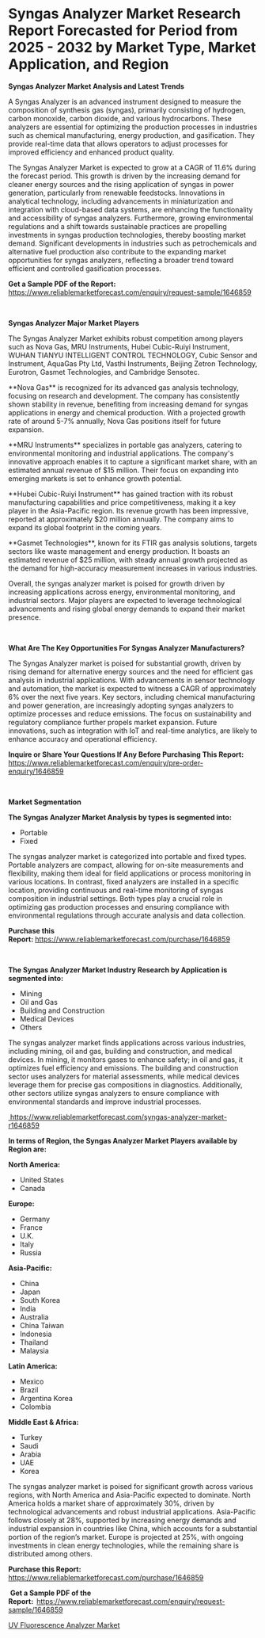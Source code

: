 <p><h1>Syngas Analyzer Market Research Report Forecasted for Period from 2025 -  2032 by Market Type, Market Application, and Region</h1></p><p><strong>Syngas Analyzer Market Analysis and Latest Trends</strong></p>
<p><p>A Syngas Analyzer is an advanced instrument designed to measure the composition of synthesis gas (syngas), primarily consisting of hydrogen, carbon monoxide, carbon dioxide, and various hydrocarbons. These analyzers are essential for optimizing the production processes in industries such as chemical manufacturing, energy production, and gasification. They provide real-time data that allows operators to adjust processes for improved efficiency and enhanced product quality.</p><p>The Syngas Analyzer Market is expected to grow at a CAGR of 11.6% during the forecast period. This growth is driven by the increasing demand for cleaner energy sources and the rising application of syngas in power generation, particularly from renewable feedstocks. Innovations in analytical technology, including advancements in miniaturization and integration with cloud-based data systems, are enhancing the functionality and accessibility of syngas analyzers. Furthermore, growing environmental regulations and a shift towards sustainable practices are propelling investments in syngas production technologies, thereby boosting market demand. Significant developments in industries such as petrochemicals and alternative fuel production also contribute to the expanding market opportunities for syngas analyzers, reflecting a broader trend toward efficient and controlled gasification processes.</p></p>
<p><strong>Get a Sample PDF of the Report:&nbsp;</strong> <a href="https://www.reliablemarketforecast.com/enquiry/request-sample/1646859?utm_campaign=2721&utm_medium=2&utm_source=Github&utm_content=ia&utm_term=11042025&utm_id=syngas-analyzer">https://www.reliablemarketforecast.com/enquiry/request-sample/1646859</a></p>
<p>&nbsp;</p>
<p><strong>Syngas Analyzer Major Market Players</strong></p>
<p><p>The Syngas Analyzer Market exhibits robust competition among players such as Nova Gas, MRU Instruments, Hubei Cubic-Ruiyi Instrument, WUHAN TIANYU INTELLIGENT CONTROL TECHNOLOGY, Cubic Sensor and Instrument, AquaGas Pty Ltd, Vasthi Instruments, Beijing Zetron Technology, Eurotron, Gasmet Technologies, and Cambridge Sensotec. </p><p>**Nova Gas** is recognized for its advanced gas analysis technology, focusing on research and development. The company has consistently shown stability in revenue, benefiting from increasing demand for syngas applications in energy and chemical production. With a projected growth rate of around 5-7% annually, Nova Gas positions itself for future expansion.</p><p>**MRU Instruments** specializes in portable gas analyzers, catering to environmental monitoring and industrial applications. The company's innovative approach enables it to capture a significant market share, with an estimated annual revenue of $15 million. Their focus on expanding into emerging markets is set to enhance growth potential.</p><p>**Hubei Cubic-Ruiyi Instrument** has gained traction with its robust manufacturing capabilities and price competitiveness, making it a key player in the Asia-Pacific region. Its revenue growth has been impressive, reported at approximately $20 million annually. The company aims to expand its global footprint in the coming years.</p><p>**Gasmet Technologies**, known for its FTIR gas analysis solutions, targets sectors like waste management and energy production. It boasts an estimated revenue of $25 million, with steady annual growth projected as the demand for high-accuracy measurement increases in various industries.</p><p>Overall, the syngas analyzer market is poised for growth driven by increasing applications across energy, environmental monitoring, and industrial sectors. Major players are expected to leverage technological advancements and rising global energy demands to expand their market presence.</p></p>
<p>&nbsp;</p>
<p><strong>What Are The Key Opportunities For Syngas Analyzer Manufacturers?</strong></p>
<p><p>The Syngas Analyzer market is poised for substantial growth, driven by rising demand for alternative energy sources and the need for efficient gas analysis in industrial applications. With advancements in sensor technology and automation, the market is expected to witness a CAGR of approximately 6% over the next five years. Key sectors, including chemical manufacturing and power generation, are increasingly adopting syngas analyzers to optimize processes and reduce emissions. The focus on sustainability and regulatory compliance further propels market expansion. Future innovations, such as integration with IoT and real-time analytics, are likely to enhance accuracy and operational efficiency.</p></p>
<p><strong>Inquire or Share Your Questions If Any Before Purchasing This Report:</strong> <a href="https://www.reliablemarketforecast.com/enquiry/pre-order-enquiry/1646859?utm_campaign=2721&utm_medium=2&utm_source=Github&utm_content=ia&utm_term=11042025&utm_id=syngas-analyzer">https://www.reliablemarketforecast.com/enquiry/pre-order-enquiry/1646859</a></p>
<p>&nbsp;</p>
<p><strong>Market Segmentation</strong></p>
<p><strong>The Syngas Analyzer Market Analysis by types is segmented into:</strong></p>
<p><ul><li>Portable</li><li>Fixed</li></ul></p>
<p><p>The syngas analyzer market is categorized into portable and fixed types. Portable analyzers are compact, allowing for on-site measurements and flexibility, making them ideal for field applications or process monitoring in various locations. In contrast, fixed analyzers are installed in a specific location, providing continuous and real-time monitoring of syngas composition in industrial settings. Both types play a crucial role in optimizing gas production processes and ensuring compliance with environmental regulations through accurate analysis and data collection.</p></p>
<p><strong>Purchase this Report:&nbsp;</strong><a href="https://www.reliablemarketforecast.com/purchase/1646859?utm_campaign=2721&utm_medium=2&utm_source=Github&utm_content=ia&utm_term=11042025&utm_id=syngas-analyzer">https://www.reliablemarketforecast.com/purchase/1646859</a></p>
<p>&nbsp;</p>
<p><strong>The Syngas Analyzer Market Industry Research by Application is segmented into:</strong></p>
<p><ul><li>Mining</li><li>Oil and Gas</li><li>Building and Construction</li><li>Medical Devices</li><li>Others</li></ul></p>
<p><p>The syngas analyzer market finds applications across various industries, including mining, oil and gas, building and construction, and medical devices. In mining, it monitors gases to enhance safety; in oil and gas, it optimizes fuel efficiency and emissions. The building and construction sector uses analyzers for material assessments, while medical devices leverage them for precise gas compositions in diagnostics. Additionally, other sectors utilize syngas analyzers to ensure compliance with environmental standards and improve industrial processes.</p></p>
<p><a href="https://www.reliablemarketforecast.com/syngas-analyzer-market-r1646859?utm_campaign=2721&utm_medium=2&utm_source=Github&utm_content=ia&utm_term=11042025&utm_id=syngas-analyzer">&nbsp;https://www.reliablemarketforecast.com/syngas-analyzer-market-r1646859</a></p>
<p><strong>In terms of Region, the Syngas Analyzer Market Players available by Region are:</strong></p>
<p>
    <p> <strong> North America: </strong>
        <ul>
            <li>United States</li>
            <li>Canada</li>
        </ul>
        </p> 
    <p> <strong> Europe: </strong>
        <ul>
            <li>Germany</li>
            <li>France</li>
            <li>U.K.</li>
            <li>Italy</li>
            <li>Russia</li>
        </ul>
        </p> 
    <p> <strong> Asia-Pacific: </strong>
        <ul>
            <li>China</li>
            <li>Japan</li>
            <li>South Korea</li>
            <li>India</li>
            <li>Australia</li>
            <li>China Taiwan</li>
            <li>Indonesia</li>
            <li>Thailand</li>
            <li>Malaysia</li>
        </ul>
        </p> 
    <p> <strong> Latin America: </strong>
        <ul>
            <li>Mexico</li>
            <li>Brazil</li>
            <li>Argentina Korea</li>
            <li>Colombia</li>
        </ul>
        </p> 
    <p> <strong> Middle East & Africa: </strong>
        <ul>
            <li>Turkey</li>
            <li>Saudi</li>
            <li>Arabia</li>
            <li>UAE</li>
            <li>Korea</li>
        </ul>
    </p>
    </p>
<p><p>The syngas analyzer market is poised for significant growth across various regions, with North America and Asia-Pacific expected to dominate. North America holds a market share of approximately 30%, driven by technological advancements and robust industrial applications. Asia-Pacific follows closely at 28%, supported by increasing energy demands and industrial expansion in countries like China, which accounts for a substantial portion of the region’s market. Europe is projected at 25%, with ongoing investments in clean energy technologies, while the remaining share is distributed among others.</p></p>
<p><strong>Purchase this Report: </strong><a href="https://www.reliablemarketforecast.com/purchase/1646859?utm_campaign=2721&utm_medium=2&utm_source=Github&utm_content=ia&utm_term=11042025&utm_id=syngas-analyzer">https://www.reliablemarketforecast.com/purchase/1646859</a></p>
<p>&nbsp;<strong>Get a Sample PDF of the Report:&nbsp;&nbsp;</strong><a href="https://www.reliablemarketforecast.com/enquiry/request-sample/1646859?utm_campaign=2721&utm_medium=2&utm_source=Github&utm_content=ia&utm_term=11042025&utm_id=syngas-analyzer">https://www.reliablemarketforecast.com/enquiry/request-sample/1646859</a></p>
<p><strong></strong></p>
<p><p><a href="https://github.com/kuciakkukalo/Market-Research-Report-List-1/blob/main/uv-fluorescence-analyzer-market.md?utm_campaign=2721&utm_medium=2&utm_source=Github&utm_content=ia&utm_term=11042025&utm_id=syngas-analyzer">UV Fluorescence Analyzer Market</a></p></p>